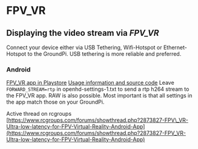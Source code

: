 # FPV\_VR

## Displaying the video stream via _**FPV\_VR**_

Connect your device either via USB Tethering, Wifi-Hotspot or Ethernet-Hotspot to the GroundPi. USB tethering is more reliable and preferred.

### Android

[FPV\_VR app in Playstore](https://play.google.com/store/apps/details?id=constantin.fpv_vr.wifibroadcast) [Usage information and source code](https://github.com/Consti10/FPV_VR_OS) Leave `FORWARD_STREAM=rtp` in openhd-settings-1.txt to send a rtp h264 stream to the FPV\_VR app. RAW is also possible. Most important is that all settings in the app match those on your GroundPi.

Active thread on rcgroups [https://www.rcgroups.com/forums/showthread.php?2873827-FPV\_VR-Ultra-low-latency-for-FPV-Virtual-Reality-Android-App](https://www.rcgroups.com/forums/showthread.php?2873827-FPV_VR-Ultra-low-latency-for-FPV-Virtual-Reality-Android-App)